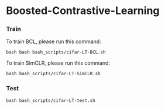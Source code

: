 # Boosted-Contrastive-Learning

### Train
To train BCL, please run this command:
```train BCL
bash bash bash_scripts/cifar-LT-BCL.sh
```
To train SimCLR, please run this command:
```train SimCLR
bash bash_scripts/cifar-LT-SimCLR.sh
```

### Test
```test
bash bash_scripts/cifar-LT-test.sh
```
